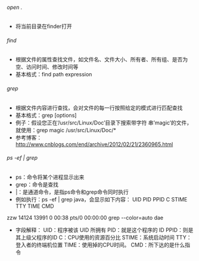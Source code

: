 ###### open .
 + 将当前目录在finder打开

###### find
 + 根据文件的属性查找文件，如文件名、文件大小、所有者、所有组、是否为空、访问时间、修改时间等
 + 基本格式：find path expression

###### grep
 + 根据文件内容进行查找，会对文件的每一行按照给定的模式进行匹配查找
 + 基本格式：grep [options]
 + 例子：假设您正在’/usr/src/Linux/Doc’目录下搜索带字符 串’magic’的文件，就使用：grep magic /usr/src/Linux/Doc/*
 + 参考博客：http://www.cnblogs.com/end/archive/2012/02/21/2360965.html

###### ps -ef | grep
 + ps：命令将某个进程显示出来
 + grep：命令是查找
 + |：是通道命令，是指ps命令和grep命令同时执行
 + 例如执行：ps -ef | grep java，会显示如下内容：
UID   PID     PPID     C   STIME    TTY      TIME        CMD

zzw   14124   13991    0   00:38    pts/0    00:00:00    grep --color=auto dae

 + 字段解释：
UID：程序被该 UID 所拥有
PID：就是这个程序的 ID 
PPID：则是其上级父程序的ID
C：CPU使用的资源百分比
STIME：系统启动时间
TTY：登入者的终端机位置
TIME：使用掉的CPU时间。
CMD：所下达的是什么指令
